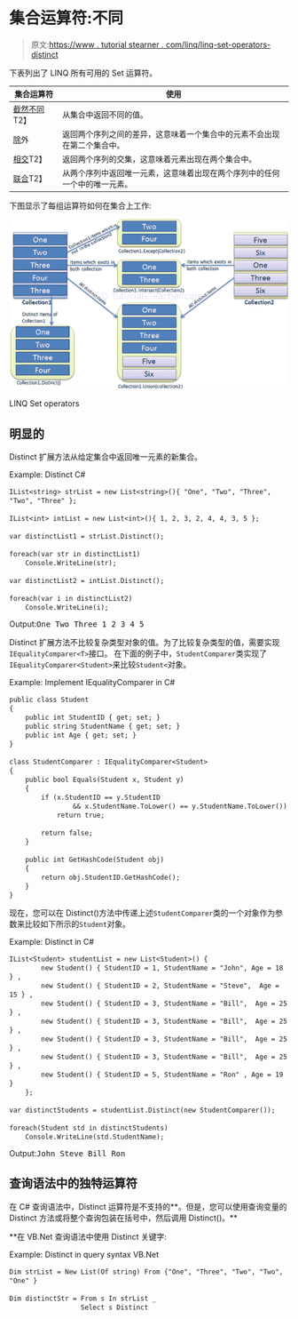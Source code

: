 # 集合运算符:不同

> 原文:[https://www . tutorial stearner . com/linq/linq-set-operators-distinct](https://www.tutorialsteacher.com/linq/linq-set-operators-distinct)

下表列出了 LINQ 所有可用的 Set 运算符。

| 集合运算符 | 使用 |
| --- | --- |
| [截然不同](#distinct)T2】 | 从集合中返回不同的值。 |
| [除](/linq/linq-set-operators-except)外 | 返回两个序列之间的差异，这意味着一个集合中的元素不会出现在第二个集合中。 |
| [相交](/linq/linq-set-operators-intersect)T2】 | 返回两个序列的交集，这意味着元素出现在两个集合中。 |
| [联合](/linq/linq-set-operators-union)T2】 | 从两个序列中返回唯一元素，这意味着出现在两个序列中的任何一个中的唯一元素。 |

下图显示了每组运算符如何在集合上工作:

[![](img/ee7308f0efb08774cb89eaa37302cfd9.png)](../../Content/images/linq/linq-set-operators.png)

LINQ Set operators



## 明显的

Distinct 扩展方法从给定集合中返回唯一元素的新集合。

Example: Distinct C#

```
IList<string> strList = new List<string>(){ "One", "Two", "Three", "Two", "Three" };

IList<int> intList = new List<int>(){ 1, 2, 3, 2, 4, 4, 3, 5 };

var distinctList1 = strList.Distinct();

foreach(var str in distinctList1)
    Console.WriteLine(str);

var distinctList2 = intList.Distinct();

foreach(var i in distinctList2)
    Console.WriteLine(i);
```

Output:<samp>One
Two
Three
1
2
3
4
5</samp>

Distinct 扩展方法不比较复杂类型对象的值。为了比较复杂类型的值，需要实现`IEqualityComparer<T>`接口。 在下面的例子中，`StudentComparer`类实现了`IEqualityComparer<Student>`来比较`Student<`对象。

Example: Implement IEqualityComparer in C#

```
public class Student 
{
    public int StudentID { get; set; }
    public string StudentName { get; set; }
    public int Age { get; set; }
}

class StudentComparer : IEqualityComparer<Student>
{
    public bool Equals(Student x, Student y)
    {
        if (x.StudentID == y.StudentID 
                && x.StudentName.ToLower() == y.StudentName.ToLower())
            return true;

        return false;
    }

    public int GetHashCode(Student obj)
    {
        return obj.StudentID.GetHashCode();
    }
}
```

现在，您可以在 Distinct()方法中传递上述`StudentComparer`类的一个对象作为参数来比较如下所示的`Student`对象。

Example: Distinct in C#

```
IList<Student> studentList = new List<Student>() { 
        new Student() { StudentID = 1, StudentName = "John", Age = 18 } ,
        new Student() { StudentID = 2, StudentName = "Steve",  Age = 15 } ,
        new Student() { StudentID = 3, StudentName = "Bill",  Age = 25 } ,
        new Student() { StudentID = 3, StudentName = "Bill",  Age = 25 } ,
        new Student() { StudentID = 3, StudentName = "Bill",  Age = 25 } ,
        new Student() { StudentID = 3, StudentName = "Bill",  Age = 25 } ,
        new Student() { StudentID = 5, StudentName = "Ron" , Age = 19 } 
    };

var distinctStudents = studentList.Distinct(new StudentComparer()); 

foreach(Student std in distinctStudents)
    Console.WriteLine(std.StudentName);
```

Output:<samp>John
Steve
Bill
Ron</samp> 

## 查询语法中的独特运算符

在 C# 查询语法中，Distinct 运算符是不支持的**。但是，您可以使用查询变量的 Distinct 方法或将整个查询包装在括号中，然后调用 Distinct()。**

 **在 VB.Net 查询语法中使用 Distinct 关键字:

Example: Distinct in query syntax VB.Net

```
Dim strList = New List(Of string) From {"One", "Three", "Two", "Two", "One" }

Dim distinctStr = From s In strList _
                  Select s Distinct
```

